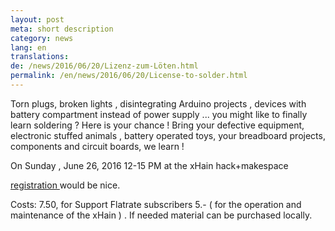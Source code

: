 ```yaml
---
layout: post
meta: short description
category: news
lang: en
translations:
de: /news/2016/06/20/Lizenz-zum-Löten.html
permalink: /en/news/2016/06/20/License-to-solder.html
---
```


Torn plugs, broken lights , disintegrating Arduino projects , devices with battery compartment instead of power supply ... you might like to finally learn soldering ? Here is your chance ! Bring your defective equipment, electronic stuffed animals , battery operated toys, your breadboard projects, components and circuit boards, we learn !

On Sunday , June 26, 2016 12-15 PM at the xHain hack+makespace

<!--more--> 
<a href="mailto:x-hain@posteo.de"> registration </a> would be nice.

Costs: 7.50, for Support Flatrate subscribers 5.- ( for the operation and maintenance of the xHain ) .
If needed material can be purchased locally.